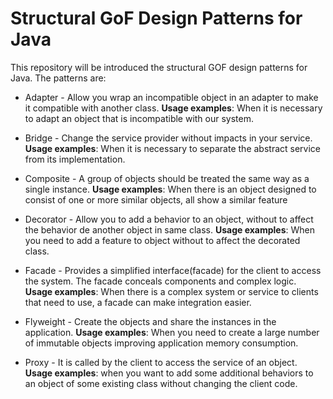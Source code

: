 # Structural GoF Design Patterns for Java

This repository will be introduced the structural GOF design patterns for Java. The patterns are:

- Adapter - Allow you wrap an incompatible object in an adapter to make it compatible with another class. <b>Usage examples</b>: When it is necessary to adapt an object that is incompatible with our system.

- Bridge - Change the service provider without impacts in your service. <b>Usage examples</b>: When it is necessary to separate the abstract service from its implementation.

- Composite - A group of objects should be treated the same way as a single instance. <b>Usage examples</b>: When there is an object designed to consist of one or more similar objects, all show a similar feature

- Decorator - Allow you to add a behavior to an object, without to affect the behavior de another object in same class. <b>Usage examples</b>:
When you need to add a feature to object without to affect the decorated class.

- Facade - Provides a simplified interface(facade) for the client to access the system. The facade conceals components and complex logic. <b>Usage examples</b>: When there is a complex system or service to clients that need to use, a facade can make integration easier.

- Flyweight - Create the objects and share the instances in the application. <b>Usage examples</b>: When you need to create a large number of immutable objects improving application memory consumption.

- Proxy - It is called by the client to access the service of an object. <b>Usage examples</b>: when you want to add some additional behaviors to an object of some existing class without changing the client code.
